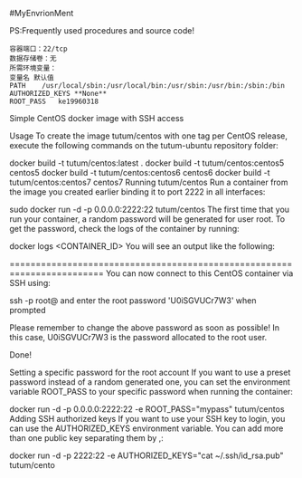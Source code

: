 #MyEnvrionMent

PS:Frequently used procedures and source code!
```
容器端口：22/tcp
数据存储卷：无
所需环境变量：
变量名	默认值
PATH	/usr/local/sbin:/usr/local/bin:/usr/sbin:/usr/bin:/sbin:/bin
AUTHORIZED_KEYS	**None**
ROOT_PASS	ke19960318
```
Simple CentOS docker image with SSH access

Usage To create the image tutum/centos with one tag per CentOS release, execute the following commands on the tutum-ubuntu repository folder:

docker build -t tutum/centos:latest . docker build -t tutum/centos:centos5 centos5 docker build -t tutum/centos:centos6 centos6 docker build -t tutum/centos:centos7 centos7 Running tutum/centos Run a container from the image you created earlier binding it to port 2222 in all interfaces:

sudo docker run -d -p 0.0.0.0:2222:22 tutum/centos The first time that you run your container, a random password will be generated for user root. To get the password, check the logs of the container by running:

docker logs <CONTAINER_ID> You will see an output like the following:

======================================================================== You can now connect to this CentOS container via SSH using:

ssh -p <port> root@<host>
and enter the root password 'U0iSGVUCr7W3' when prompted

Please remember to change the above password as soon as possible!
In this case, U0iSGVUCr7W3 is the password allocated to the root user.

Done!

Setting a specific password for the root account If you want to use a preset password instead of a random generated one, you can set the environment variable ROOT_PASS to your specific password when running the container:

docker run -d -p 0.0.0.0:2222:22 -e ROOT_PASS="mypass" tutum/centos Adding SSH authorized keys If you want to use your SSH key to login, you can use the AUTHORIZED_KEYS environment variable. You can add more than one public key separating them by ,:

docker run -d -p 2222:22 -e AUTHORIZED_KEYS="cat ~/.ssh/id_rsa.pub" tutum/cento